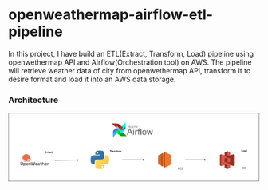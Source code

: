 # openweathermap-airflow-etl-pipeline
In this project, I have build an ETL(Extract, Transform, Load) pipeline using openwethermap API and Airflow(Orchestration tool) on AWS. The pipeline will retrieve weather data of city from openwethermap API, transform it to desire format and load it into an AWS data storage.

### Architecture
![Architecture Diagram](https://github.com/Shubham476/openweathermap_airflow_etl_pipeline/blob/main/openwhether-etl-architecture.jpg)
